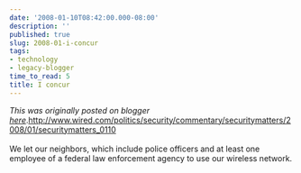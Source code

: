 ```yaml
---
date: '2008-01-10T08:42:00.000-08:00'
description: ''
published: true
slug: 2008-01-i-concur
tags:
- technology
- legacy-blogger
time_to_read: 5
title: I concur
---
```


*This was originally posted on blogger [here](https://pydanny.blogspot.com/2008/01/i-concur.html)*.<a href="http://www.wired.com/politics/security/commentary/securitymatters/2008/01/securitymatters_0110">http://www.wired.com/politics/security/commentary/securitymatters/2008/01/securitymatters_0110</a><br /><br />We let our neighbors, which include police officers and at least one employee of a federal law enforcement agency to use our wireless network.